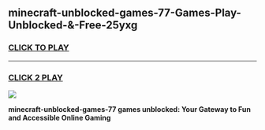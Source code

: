 
## minecraft-unblocked-games-77-Games-Play-Unblocked-&-Free-25yxg
<h3>
<a href="https://premium76.site?title=minecraft-unblocked-games-77&ref=24A">CLICK TO PLAY</a></h3>
<hr>

<h3>
<a href="https://premium76.site?title=minecraft-unblocked-games-77&ref=24A">CLICK 2 PLAY</a>
  
</h3>

<a href="https://premium76.site?title=minecraft-unblocked-games-77&ref=24A"><img src="https://clearcache.store/games.png"></a>


**minecraft-unblocked-games-77 games unblocked: Your Gateway to Fun and Accessible Online Gaming**
